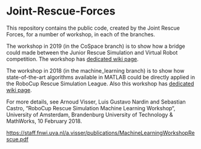 # Joint-Rescue-Forces
This repository contains the public code, created by the Joint Rescue Forces, for a number of workshop, in each of the branches.

The workshop in 2019 (in the CoSpace branch) is to show how a bridge could made between the Junior Rescue Simulation and Virtual Robot competition. The workshop has  [dedicated wiki page](https://github.com/IntelligentRoboticsLab/Joint-Rescue-Forces/wiki/RoboCup-2019).

The workshop in 2018 (in the machine_learning branch) is to show how state-of-the-art algorithms available in MATLAB could be directly applied in the RoboCup Rescue Simulation League. Also this workshop has  [dedicated wiki page](https://github.com/IntelligentRoboticsLab/Joint-Rescue-Forces/wiki/RoboCup-2018).

For more details, see Arnoud Visser, Luis Gustavo Nardin and Sebastian Castro, “RoboCup Rescue Simulation Machine Learning Workshop“, University of Amsterdam, Brandenburg University of Technology & MathWorks, 10 February 2018.

https://staff.fnwi.uva.nl/a.visser/publications/MachineLearningWorkshopRescue.pdf

